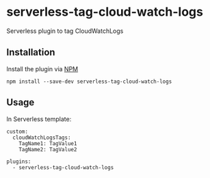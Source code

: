 # serverless-tag-cloud-watch-logs
Serverless plugin to tag CloudWatchLogs

## Installation

Install the plugin via <a href="https://docs.npmjs.com/cli/install">NPM</a>

```
npm install --save-dev serverless-tag-cloud-watch-logs
```

## Usage

In Serverless template:

```
custom:
  cloudWatchLogsTags:
    TagName1: TagValue1
    TagName2: TagValue2

plugins: 
  - serverless-tag-cloud-watch-logs

```